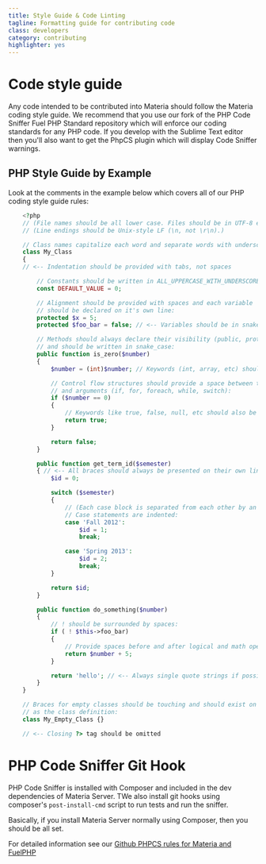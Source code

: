 ```yaml
---
title: Style Guide & Code Linting
tagline: Formatting guide for contributing code
class: developers
category: contributing
highlighter: yes
---
```

# Code style guide

Any code intended to be contributed into Materia should follow the Materia coding style guide. We recommend that you use our fork of the PHP Code Sniffer Fuel PHP Standard repository which will enforce our coding standards for any PHP code. If you develop with the Sublime Text editor then you'll also want to get the PhpCS plugin which will display Code Sniffer warnings.

## PHP Style Guide by Example

Look at the comments in the example below which covers all of our PHP coding style guide rules:

```php
	<?php
	// (File names should be all lower case. Files should be in UTF-8 encoding.)
	// (Line endings should be Unix-style LF (\n, not \r\n).)

	// Class names capitalize each word and separate words with underscores:
	class My_Class
	{
	// <-- Indentation should be provided with tabs, not spaces

		// Constants should be written in ALL_UPPERCASE_WITH_UNDERSCORES:
		const DEFAULT_VALUE = 0;

		// Alignment should be provided with spaces and each variable
		// should be declared on it's own line:
		protected $x = 5;
		protected $foo_bar = false; // <-- Variables should be in snake_case

		// Methods should always declare their visibility (public, protected, private)
		// and should be written in snake_case:
		public function is_zero($number)
		{
			$number = (int)$number; // Keywords (int, array, etc) should be lowercase

			// Control flow structures should provide a space between the keyword
			// and arguments (if, for, foreach, while, switch):
			if ($number == 0)
			{
				// Keywords like true, false, null, etc should also be lowercase:
				return true;
			}

			return false;
		}

		public function get_term_id($semester)
		{ // <-- All braces should always be presented on their own line.
			$id = 0;

			switch ($semester)
			{
				// (Each case block is separated from each other by an empty line.)
				// Case statements are indented:
				case 'Fall 2012':
					$id = 1;
					break;

				case 'Spring 2013':
					$id = 2;
					break;
			}

			return $id;
		}

		public function do_something($number)
		{
			// ! should be surrounded by spaces:
			if ( ! $this->foo_bar)
			{
				// Provide spaces before and after logical and math operators:
				return $number + 5;
			}

			return 'hello'; // <-- Always single quote strings if possible
		}
	}

	// Braces for empty classes should be touching and should exist on the same line
	// as the class definition:
	class My_Empty_Class {}

	// <-- Closing ?> tag should be omitted
```

# PHP Code Sniffer Git Hook

PHP Code Sniffer is installed with Composer and included in the dev dependencies of Materia Server.  TWe also install git hooks using composer's `post-install-cmd` script to run tests and run the sniffer.

Basically, if you install Materia Server normally using Composer, then you should be all set.

For detailed information see our [Github PHPCS rules for Materia and FuelPHP](https://github.com/ucfcdl/fuelphp-phpcs)

